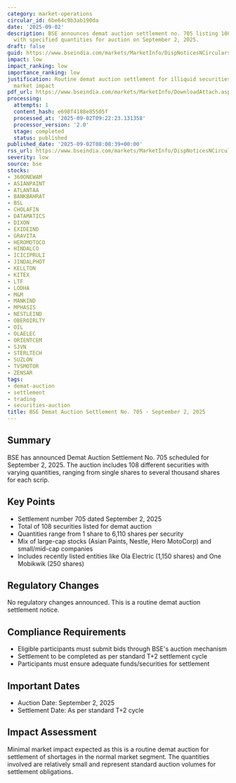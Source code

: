 ```yaml
---
category: market-operations
circular_id: 6be64c9b3ab190da
date: '2025-09-02'
description: BSE announces demat auction settlement no. 705 listing 108 securities
  with specified quantities for auction on September 2, 2025.
draft: false
guid: https://www.bseindia.com/markets/MarketInfo/DispNoticesNCirculars.aspx?Noticeid={CCF073B5-3DE6-4109-BF74-60A343EB1404}&noticeno=20250902-8&dt=09/02/2025&icount=8&totcount=10&flag=0
impact: low
impact_ranking: low
importance_ranking: low
justification: Routine demat auction settlement for illiquid securities with minimal
  market impact
pdf_url: https://www.bseindia.com/markets/MarketInfo/DownloadAttach.aspx?id=20250902-8&attachedId=cdef63bd-9afb-42b7-958e-ae8a12dbca38
processing:
  attempts: 1
  content_hash: e698f4188e85505f
  processed_at: '2025-09-02T09:22:23.131358'
  processor_version: '2.0'
  stage: completed
  status: published
published_date: '2025-09-02T08:08:39+00:00'
rss_url: https://www.bseindia.com/markets/MarketInfo/DispNoticesNCirculars.aspx?Noticeid={CCF073B5-3DE6-4109-BF74-60A343EB1404}&noticeno=20250902-8&dt=09/02/2025&icount=8&totcount=10&flag=0
severity: low
source: bse
stocks:
- 360ONEWAM
- ASIANPAINT
- ATLANTAA
- BANKBAHRAT
- BSL
- CHOLAFIN
- DATAMATICS
- DIXON
- EXIDEIND
- GRAVITA
- HEROMOTOCO
- HINDALCO
- ICICIPRULI
- JINDALPHOT
- KELLTON
- KITEX
- LTF
- LODHA
- M&M
- MANKIND
- MPHASIS
- NESTLEIND
- OBEROIRLTY
- OIL
- OLAELEC
- ORIENTCEM
- SJVN
- STERLTECH
- SUZLON
- TVSMOTOR
- ZENSAR
tags:
- demat-auction
- settlement
- trading
- securities-auction
title: BSE Demat Auction Settlement No. 705 - September 2, 2025
---
```


## Summary

BSE has announced Demat Auction Settlement No. 705 scheduled for September 2, 2025. The auction includes 108 different securities with varying quantities, ranging from single shares to several thousand shares for each scrip.

## Key Points

- Settlement number 705 dated September 2, 2025
- Total of 108 securities listed for demat auction
- Quantities range from 1 share to 6,110 shares per security
- Mix of large-cap stocks (Asian Paints, Nestle, Hero MotoCorp) and small/mid-cap companies
- Includes recently listed entities like Ola Electric (1,150 shares) and One Mobikwik (250 shares)

## Regulatory Changes

No regulatory changes announced. This is a routine demat auction settlement notice.

## Compliance Requirements

- Eligible participants must submit bids through BSE's auction mechanism
- Settlement to be completed as per standard T+2 settlement cycle
- Participants must ensure adequate funds/securities for settlement

## Important Dates

- Auction Date: September 2, 2025
- Settlement Date: As per standard T+2 cycle

## Impact Assessment

Minimal market impact expected as this is a routine demat auction for settlement of shortages in the normal market segment. The quantities involved are relatively small and represent standard auction volumes for settlement obligations.